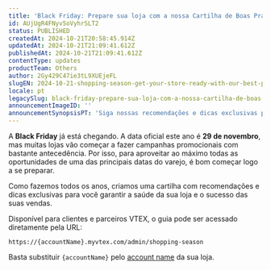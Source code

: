 ```yaml
---
title: 'Black Friday: Prepare sua loja com a nossa Cartilha de Boas Práticas'
id: AUjUgR4FNyv5oVyhrSLT2
status: PUBLISHED
createdAt: 2024-10-21T20:58:45.914Z
updatedAt: 2024-10-21T21:09:41.612Z
publishedAt: 2024-10-21T21:09:41.612Z
contentType: updates
productTeam: Others
author: 2Gy429C47ie3tL9XUEjeFL
slugEN: 2024-10-21-shopping-season-get-your-store-ready-with-our-best-practices-guide
locale: pt
legacySlug: black-friday-prepare-sua-loja-com-a-nossa-cartilha-de-boas-praticas
announcementImageID: ''
announcementSynopsisPT: 'Siga nossas recomendações e dicas exclusivas para aproveitar todas as oportunidades de venda da Black Friday.'
---
```


A __Black Friday__ já está chegando. A data oficial este ano é __29 de novembro__, mas muitas lojas vão começar a fazer campanhas promocionais com bastante antecedência. Por isso, para aproveitar ao máximo todas as oportunidades de uma das principais datas do varejo, é bom começar logo a se preparar.

Como fazemos todos os anos, criamos uma cartilha com recomendações e dicas exclusivas para você garantir a saúde da sua loja e o sucesso das suas vendas. 

Disponível para clientes e parceiros VTEX, o guia pode ser acessado diretamente pela URL:

```
https://{accountName}.myvtex.com/admin/shopping-season
```

Basta substituir `{accountName}` pelo [account name](https://help.vtex.com/pt/tutorial/o-que-e-account-name--i0mIGLcg3QyEy8OCicEoC) da sua loja.
